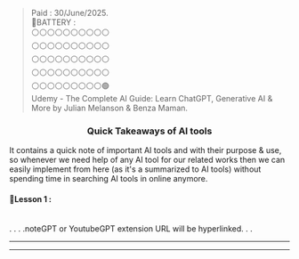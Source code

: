 > Paid : 30/June/2025.  
> 🔋BATTERY :  
> ⚪⚪⚪⚪⚪⚪⚪⚪⚪⚪  
> ⚪⚪⚪⚪⚪⚪⚪⚪⚪⚪  
> ⚪⚪⚪⚪⚪⚪⚪⚪⚪⚪  
> ⚪⚪⚪⚪⚪⚪⚪⚪⚪⚪  
> ⚪⚪⚪⚪⚪⚪⚪⚪⚪🟢  
> Udemy - The Complete AI Guide: Learn ChatGPT, Generative AI & More by Julian Melanson & Benza Maman.  

<h3 align="center">Quick Takeaways of AI tools</h3>

It contains a quick note of important AI tools and with their purpose & use, so whenever we need help of any AI tool for our related works then we can easily implement from here (as it's a summarized to AI tools) without spending time in searching AI tools in online anymore.

#### 🔰Lesson 1 :





<br>
. . . .noteGPT or YoutubeGPT extension
URL will be hyperlinked. . .  

---
---



